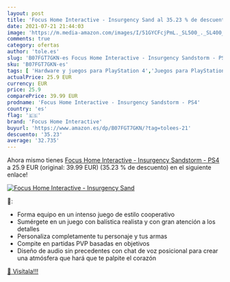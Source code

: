 ```yaml
---
layout: post
title: 'Focus Home Interactive - Insurgency Sand al 35.23 % de descuento'
date: 2021-07-21 21:44:03
image: 'https://m.media-amazon.com/images/I/51GYCFcjPmL._SL500_._SL400_.jpg'
comments: true
category: ofertas
author: 'tole.es'
slug: 'B07FGT7GKN-es Focus Home Interactive - Insurgency Sandstorm - PS4'
sku: 'B07FGT7GKN-es'
tags: [ 'Hardware y juegos para PlayStation 4','Juegos para PlayStation 4','Videojuegos','focus home interactive','ps4', ]
actualPrice: 25.9 EUR
currency: EUR
price: 25.9
comparePrice: 39.99 EUR
prodname: 'Focus Home Interactive - Insurgency Sandstorm - PS4'
country: 'es'
flag: '🇪🇸'
brand: 'Focus Home Interactive'
buyurl: 'https://www.amazon.es/dp/B07FGT7GKN/?tag=tolees-21'
descuento: '35.23'
average: '32.735'
---
```


Ahora mismo tienes [Focus Home Interactive - Insurgency Sandstorm - PS4](https://www.amazon.es/dp/B07FGT7GKN/?tag=tolees-21) a 25.9 EUR (original: 39.99 EUR) (35.23 %  de descuento) en el siguiente enlace!

[![Focus Home Interactive - Insurgency Sand](https://m.media-amazon.com/images/I/51GYCFcjPmL._SL500_._SL400_.jpg)](https://www.amazon.es/dp/B07FGT7GKN/?tag=tolees-21)

🔎:

- Forma equipo en un intenso juego de estilo cooperativo
- Sumérgete en un juego con balística realista y con gran atención a los detalles
- Personaliza completamente tu personaje y tus armas
- Compite en partidas PVP basadas en objetivos
- Diseño de audio sin precedentes con chat de voz posicional para crear una atmósfera que hará que te palpite el corazón

[🛒 Visítala!!!](https://www.amazon.es/dp/B07FGT7GKN/?tag=tolees-21)
